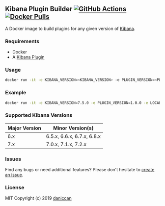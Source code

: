 ## Kibana Plugin Builder [![GitHub Actions](https://github.com/daniccan/kibana-plugin-builder/workflows/Deploy%20to%20DockerHub/badge.svg)](https://github.com/daniccan/kibana-plugin-builder) [![Docker Pulls](https://img.shields.io/docker/pulls/daniccan/kibana-plugin-builder.svg)](https://hub.docker.com/r/daniccan/kibana-plugin-builder)

A Docker image to build plugins for any given version of [Kibana](https://github.com/elastic/kibana).

### Requirements

- Docker
- A [Kibana Plugin](https://github.com/elastic/kibana/tree/master/packages/kbn-plugin-generator)

### Usage

```bash
docker run -it -e KIBANA_VERSION=<KIBANA_VERSION> -e PLUGIN_VERSION=<PLUGIN_VERSION> -e LOCAL_USER_ID=`id -u $USER` -v <KIBANA_PLUGIN_PATH>:/home/ubuntu/kibana-extra/kibana-plugin --rm daniccan/kibana-plugin-builder
```

### Example

```bash
docker run -it -e KIBANA_VERSION=7.5.0 -e PLUGIN_VERSION=1.0.0 -e LOCAL_USER_ID=`id -u $USER` -v /home/username/my_plugin:/home/ubuntu/kibana-extra/kibana-plugin --rm daniccan/kibana-plugin-builder
```

### Supported Kibana Versions

| Major Version        | Minor Version(s)           |
|----------------------|----------------------------|
| 6.x                  | 6.5.x, 6.6.x, 6.7.x, 6.8.x |
| 7.x                  | 7.0.x, 7.1.x, 7.2.x        |

### Issues

Find any bugs or need additional features? Please don't hesitate to [create an issue](https://github.com/daniccan/kibana-plugin-builder/issues/new).

### License

MIT Copyright (c) 2019 [daniccan](https://github.com/daniccan)
